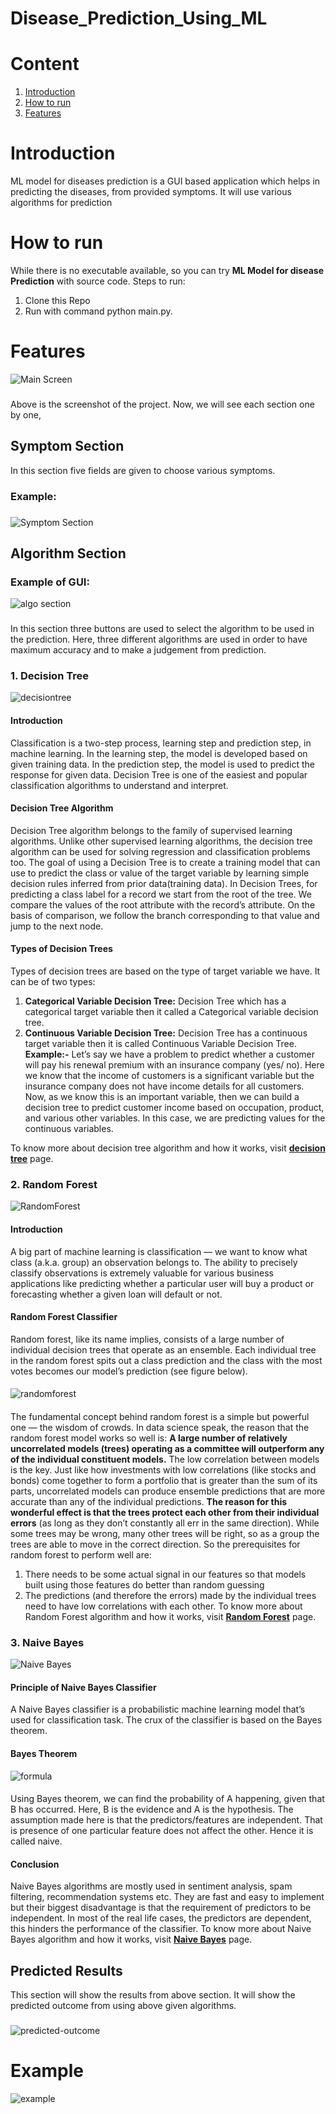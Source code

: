 # Disease_Prediction_Using_ML
# Content
1. [Introduction](#Introduction)
2. [How to run](#How-to-run)
3. [Features](#Features)

# Introduction
ML model for diseases prediction is a GUI based application which helps in predicting the diseases, from provided symptoms. It will use various algorithms for prediction

# How to run
While there is no executable available, so you can try **ML Model for disease Prediction** with source code.
Steps to run:
1. Clone this Repo
2. Run with command python main.py.

# Features
![Main Screen](https://github.com/divyakamat31/Disease_Prediction_Using_ML/blob/main/imgs/gui1.PNG)
###
Above is the screenshot of the project.
Now, we will see each section one by one,
## Symptom Section
In this section five fields are given to choose various symptoms. 
### Example: 
###
![Symptom Section](https://github.com/divyakamat31/Disease_Prediction_Using_ML/blob/main/imgs/gui-symptoms.PNG)
## Algorithm Section
### Example of GUI: 
![algo section](https://github.com/divyakamat31/Disease_Prediction_Using_ML/blob/main/imgs/gui-algo.PNG)
###
In this section three buttons are used to select the algorithm to be used in the prediction. Here, three different algorithms are used in order to have maximum accuracy and to make a judgement from prediction.
### 1. Decision Tree
![decisiontree](https://github.com/divyakamat31/Disease_Prediction_Using_ML/blob/main/imgs/decision.gif)
#### Introduction
Classification is a two-step process, learning step and prediction step, in machine learning. In the learning step, the model is developed based on given training data. In the prediction step, the model is used to predict the response for given data. Decision Tree is one of the easiest and popular classification algorithms to understand and interpret.
#### Decision Tree Algorithm
Decision Tree algorithm belongs to the family of supervised learning algorithms. Unlike other supervised learning algorithms, the decision tree algorithm can be used for solving regression and classification problems too. The goal of using a Decision Tree is to create a training model that can use to predict the class or value of the target variable by learning simple decision rules inferred from prior data(training data). In Decision Trees, for predicting a class label for a record we start from the root of the tree. We compare the values of the root attribute with the record’s attribute. On the basis of comparison, we follow the branch corresponding to that value and jump to the next node.
#### Types of Decision Trees
Types of decision trees are based on the type of target variable we have. It can be of two types:
1. **Categorical Variable Decision Tree:** Decision Tree which has a categorical target variable then it called a Categorical variable decision tree.
2. **Continuous Variable Decision Tree:** Decision Tree has a continuous target variable then it is called Continuous Variable Decision Tree.
**Example:-** Let’s say we have a problem to predict whether a customer will pay his renewal premium with an insurance company (yes/ no). Here we know that the income of customers is a significant variable but the insurance company does not have income details for all customers. Now, as we know this is an important variable, then we can build a decision tree to predict customer income based on occupation, product, and various other variables. In this case, we are predicting values for the continuous variables.

To know more about decision tree algorithm and how it works, visit **[decision tree](https://dataaspirant.com/2017/01/30/how-decision-tree-algorithm-works/)** page.
### 2. Random Forest
![RandomForest](https://github.com/divyakamat31/Disease_Prediction_Using_ML/blob/main/imgs/random.jpeg)
#### Introduction
A big part of machine learning is classification — we want to know what class (a.k.a. group) an observation belongs to. The ability to precisely classify observations is extremely valuable for various business applications like predicting whether a particular user will buy a product or forecasting whether a given loan will default or not.
#### Random Forest Classifier
Random forest, like its name implies, consists of a large number of individual decision trees that operate as an ensemble. Each individual tree in the random forest spits out a class prediction and the class with the most votes becomes our model’s prediction (see figure below).
####
![randomforest](https://github.com/divyakamat31/Disease_Prediction_Using_ML/blob/main/imgs/random2.jpeg)
####
The fundamental concept behind random forest is a simple but powerful one — the wisdom of crowds. In data science speak, the reason that the random forest model works so well is: **A large number of relatively uncorrelated models (trees) operating as a committee will outperform any of the individual constituent models.**
The low correlation between models is the key. Just like how investments with low correlations (like stocks and bonds) come together to form a portfolio that is greater than the sum of its parts, uncorrelated models can produce ensemble predictions that are more accurate than any of the individual predictions. **The reason for this wonderful effect is that the trees protect each other from their individual errors** (as long as they don’t constantly all err in the same direction). While some trees may be wrong, many other trees will be right, so as a group the trees are able to move in the correct direction. So the prerequisites for random forest to perform well are:
1. There needs to be some actual signal in our features so that models built using those features do better than random guessing
2. The predictions (and therefore the errors) made by the individual trees need to have low correlations with each other.
To know more about Random Forest algorithm and how it works, visit **[Random Forest](https://towardsdatascience.com/understanding-random-forest-58381e0602d2)** page.
### 3. Naive Bayes
![Naive Bayes](https://github.com/divyakamat31/Disease_Prediction_Using_ML/blob/main/imgs/naive.jpeg)
#### Principle of Naive Bayes Classifier
A Naive Bayes classifier is a probabilistic machine learning model that’s used for classification task. The crux of the classifier is based on the Bayes theorem.
#### Bayes Theorem
![formula](https://github.com/divyakamat31/Disease_Prediction_Using_ML/blob/main/imgs/bayes.png)
####
Using Bayes theorem, we can find the probability of A happening, given that B has occurred. Here, B is the evidence and A is the hypothesis. The assumption made here is that the predictors/features are independent. That is presence of one particular feature does not affect the other. Hence it is called naive.
#### Conclusion
Naive Bayes algorithms are mostly used in sentiment analysis, spam filtering, recommendation systems etc. They are fast and easy to implement but their biggest disadvantage is that the requirement of predictors to be independent. In most of the real life cases, the predictors are dependent, this hinders the performance of the classifier.
To know more about Naive Bayes algorithm and how it works, visit **[Naive Bayes](https://towardsdatascience.com/naive-bayes-classifier-81d512f50a7c)** page.




## Predicted Results
This section will show the results from above section. It will show the predicted outcome from using above given algorithms.
###
![predicted-outcome](https://github.com/divyakamat31/Disease_Prediction_Using_ML/blob/main/imgs/gui-result.PNG)
# Example
![example]()

